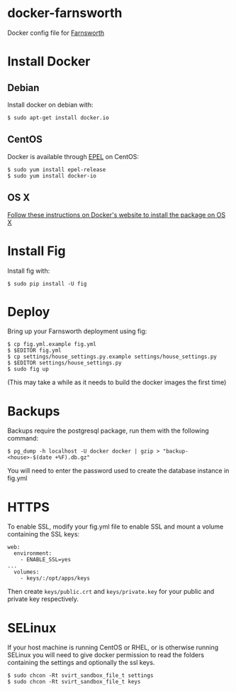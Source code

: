 # docker-farnsworth

Docker config file for [Farnsworth](https://github.com/knagra/farnsworth)

# Install Docker
## Debian

Install docker on debian with:

```
$ sudo apt-get install docker.io
```

## CentOS

Docker is available through [EPEL](https://fedoraproject.org/wiki/EPEL) on CentOS:

```
$ sudo yum install epel-release
$ sudo yum install docker-io
```

## OS X

[Follow these instructions on Docker's website to install the package on OS X](http://docs.docker.com/installation/mac/)

# Install Fig

Install fig with:

```
$ sudo pip install -U fig
```

# Deploy

Bring up your Farnsworth deployment using fig:

```
$ cp fig.yml.example fig.yml
$ $EDITOR fig.yml
$ cp settings/house_settings.py.example settings/house_settings.py
$ $EDITOR settings/house_settings.py
$ sudo fig up
```

(This may take a while as it needs to build the docker images the first time)

# Backups

Backups require the postgresql package, run them with the following command:

```
$ pg_dump -h localhost -U docker docker | gzip > "backup-<house>-$(date +%F).db.gz"
```

You will need to enter the password used to create the database instance in fig.yml

# HTTPS

To enable SSL, modify your fig.yml file to enable SSL and mount a volume containing the SSL keys:

```
web:
  environment:
    - ENABLE_SSL=yes
...
  volumes:
    - keys/:/opt/apps/keys
```

Then create `keys/public.crt` and `keys/private.key` for your public and private key respectively.

# SELinux

If your host machine is running CentOS or RHEL, or is otherwise running SELinux you will need to give docker permission to read the folders containing the settings and optionally the ssl keys.

```
$ sudo chcon -Rt svirt_sandbox_file_t settings
$ sudo chcon -Rt svirt_sandbox_file_t keys
```
